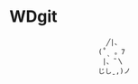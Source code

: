 # WDgit

                            ╱|、
                          (˚ˎ 。7  
                           |、˜〵          
                          じしˍ,)ノ
                          